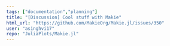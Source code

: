 ```yaml
---
tags: ["documentation","planning"]
title: "[Discussion] Cool stuff with Makie"
html_url: "https://github.com/MakieOrg/Makie.jl/issues/350"
user: "asinghvi17"
repo: "JuliaPlots/Makie.jl"
---
```



